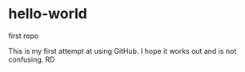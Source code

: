 # hello-world
first repo

This is my first attempt at using GitHub. I hope it works out and is not confusing. 
RD
